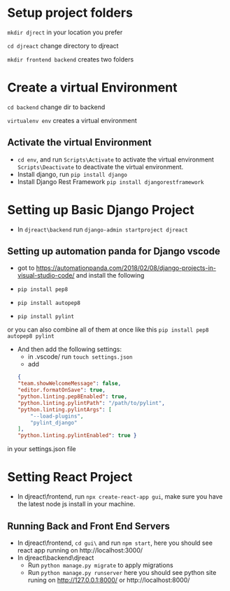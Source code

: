 # Setup project folders
`mkdir djrect` in your location you prefer

`cd djreact` change directory to djreact

`mkdir frontend backend` creates two folders

# Create a virtual Environment 
`cd backend` change dir to backend

`virtualenv env` creates a virtual environment

## Activate the virtual Environment
- `cd env`, and run `Scripts\Activate` to activate the virtual environment `Scripts\Deactivate` to deactivate the virtual environment.
- Install django, run `pip install django`
- Install Django Rest Framework `pip install djangorestframework`

# Setting up Basic Django Project
- In `djreact\backend` run `django-admin startproject djreact`
## Setting up automation panda for Django vscode
- got to https://automationpanda.com/2018/02/08/django-projects-in-visual-studio-code/ and install the following 


- `pip install pep8`
- `pip install autopep8`
- `pip install pylint`

or you can also combine all of them at once like this 
`pip install pep8 autopep8 pylint`

- And then add the following settings:
    - in .vscode/ run `touch settings.json`
    - add 
    ```json 
    {
    "team.showWelcomeMessage": false,
    "editor.formatOnSave": true,
    "python.linting.pep8Enabled": true,
    "python.linting.pylintPath": "/path/to/pylint",
    "python.linting.pylintArgs": [
        "--load-plugins",
        "pylint_django"
    ],
    "python.linting.pylintEnabled": true }
    ``` 
in your settings.json file


# Setting React Project 
- In djreact\frontend, run `npx create-react-app gui`, make sure you have the latest node js install in your machine.

## Running Back and Front End Servers
- In djreact\frontend, `cd gui\` and run `npm start`, here you should see react app running on  http://localhost:3000/
- In djreact\backend\djreact 
    - Run `python manage.py migrate` to apply migrations
    - Run `python manage.py runserver` here you should see python site runing on http://127.0.0.1:8000/  or  http://localhost:8000/